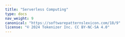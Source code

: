 ```yaml
---
title: "Serverless Computing"
type: docs
nav_weight: 9
canonical: "https://softwarepatternslexicon.com/18/9"
license: "© 2024 Tokenizer Inc. CC BY-NC-SA 4.0"
---
```

